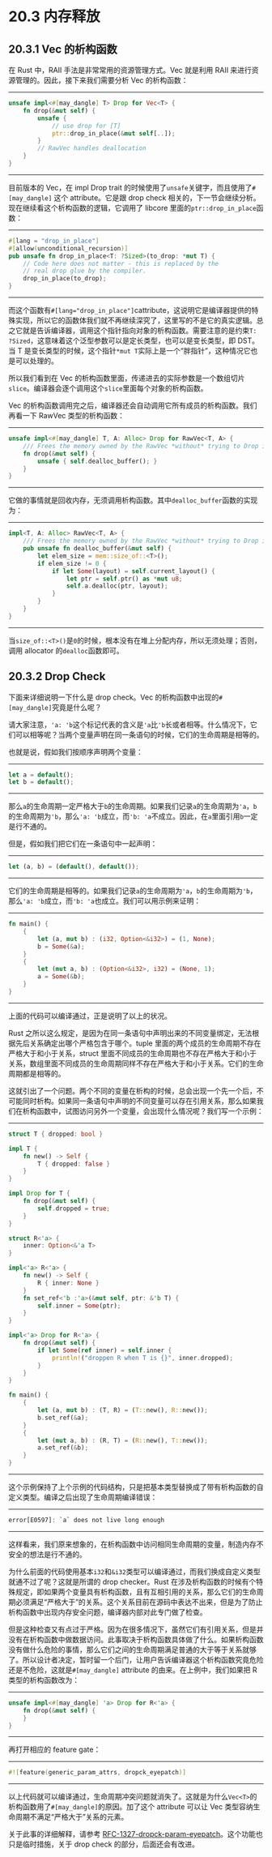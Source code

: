# 20.3 内存释放

## 20.3.1 Vec 的析构函数

在 Rust 中，RAII 手法是非常常用的资源管理方式。Vec 就是利用 RAII 来进行资源管理的。因此，接下来我们需要分析 Vec 的析构函数：

---

```rust
unsafe impl<#[may_dangle] T> Drop for Vec<T> {
    fn drop(&mut self) {
        unsafe {
            // use drop for [T]
            ptr::drop_in_place(&mut self[..]);
        }
        // RawVec handles deallocation
    }
}
```

---

目前版本的 Vec，在 impl Drop trait 的时候使用了`unsafe`关键字，而且使用了`#[may_dangle]` 这个 attribute。它是跟 drop check 相关的，下一节会继续分析。现在继续看这个析构函数的逻辑，它调用了 libcore 里面的`ptr::drop_in_place`函数：

---

```rust
#[lang = "drop_in_place"]
#[allow(unconditional_recursion)]
pub unsafe fn drop_in_place<T: ?Sized>(to_drop: *mut T) {
    // Code here does not matter - this is replaced by the
    // real drop glue by the compiler.
    drop_in_place(to_drop);
}
```

---

而这个函数有`#[lang="drop_in_place"]`cattribute，这说明它是编译器提供的特殊实现，所以它的函数体我们就不再继续深究了，这里写的不是它的真实逻辑。总之它就是告诉编译器，调用这个指针指向对象的析构函数。需要注意的是约束`T: ?Sized`，这意味着这个泛型参数可以是定长类型，也可以是变长类型，即 DST。当 T 是变长类型的时候，这个指针`*mut T`实际上是一个“胖指针”，这种情况它也是可以处理的。

所以我们看到在 Vec 的析构函数里面，传递进去的实际参数是一个数组切片`slice`。编译器会逐个调用这个`slice`里面每个对象的析构函数。

Vec 的析构函数调用完之后，编译器还会自动调用它所有成员的析构函数。我们再看一下 RawVec 类型的析构函数：

---

```rust
unsafe impl<#[may_dangle] T, A: Alloc> Drop for RawVec<T, A> {
    /// Frees the memory owned by the RawVec *without* trying to Drop its contents.
    fn drop(&mut self) {
        unsafe { self.dealloc_buffer(); }
    }
}
```

---

它做的事情就是回收内存，无须调用析构函数。其中`dealloc_buffer`函数的实现为：

---

```rust
impl<T, A: Alloc> RawVec<T, A> {
    /// Frees the memory owned by the RawVec *without* trying to Drop its contents.
    pub unsafe fn dealloc_buffer(&mut self) {
        let elem_size = mem::size_of::<T>();
        if elem_size != 0 {
            if let Some(layout) = self.current_layout() {
                let ptr = self.ptr() as *mut u8;
                self.a.dealloc(ptr, layout);
            }
        }
    }
}
```

---

当`size_of::<T>()`是`0`的时候，根本没有在堆上分配内存，所以无须处理；否则，调用 allocator 的`dealloc`函数即可。

## 20.3.2 Drop Check

下面来详细说明一下什么是 drop check。Vec 的析构函数中出现的`#[may_dangle]`究竟是什么呢？

请大家注意，`'a: 'b`这个标记代表的含义是`'a`比`'b`长或者相等。什么情况下，它们可以相等呢？当两个变量声明在同一条语句的时候，它们的生命周期是相等的。

也就是说，假如我们按顺序声明两个变量：

---

```rust
let a = default();
let b = default();
```

---

那么`a`的生命周期一定严格大于`b`的生命周期。如果我们记录`a`的生命周期为`'a`，`b`的生命周期为`'b`，那么`'a: 'b`成立，而`'b: 'a`不成立。因此，在`a`里面引用`b`一定是行不通的。

但是，假如我们把它们在一条语句中一起声明：

---

```rust
let (a, b) = (default(), default());
```

---

它们的生命周期是相等的。如果我们记录`a`的生命周期为`'a`，`b`的生命周期为`'b`，那么`'a: 'b`成立，而`'b: 'a`也成立。我们可以用示例来证明：

---

```rust
fn main() {
    {
        let (a, mut b) : (i32, Option<&i32>) = (1, None);
        b = Some(&a);
    }
    {
        let (mut a, b) : (Option<&i32>, i32) = (None, 1);
        a = Some(&b);
    }
}
```

---

上面的代码可以编译通过，正是说明了以上的状况。

Rust 之所以这么规定，是因为在同一条语句中声明出来的不同变量绑定，无法根据先后关系确定出哪个严格包含于哪个。tuple 里面的两个成员的生命周期不存在严格大于和小于关系，struct 里面不同成员的生命周期也不存在严格大于和小于关系，数组里面不同成员的生命周期同样不存在严格大于和小于关系。它们的生命周期都是相等的。

这就引出了一个问题。两个不同的变量在析构的时候，总会出现一个先一个后，不可能同时析构。如果同一条语句中声明的不同变量可以存在引用关系，那么如果我们在析构函数中，试图访问另外一个变量，会出现什么情况呢？我们写一个示例：

---

```rust
struct T { dropped: bool }

impl T {
    fn new() -> Self {
        T { dropped: false }
    }
}

impl Drop for T {
    fn drop(&mut self) {
        self.dropped = true;
    }
}

struct R<'a> {
    inner: Option<&'a T>
}

impl<'a> R<'a> {
    fn new() -> Self {
        R { inner: None }
    }
    fn set_ref<'b :'a>(&mut self, ptr: &'b T) {
        self.inner = Some(ptr);
    }
}

impl<'a> Drop for R<'a> {
    fn drop(&mut self) {
        if let Some(ref inner) = self.inner {
            println!("droppen R when T is {}", inner.dropped);
        }
    }
}

fn main() {
    {
        let (a, mut b) : (T, R) = (T::new(), R::new());
        b.set_ref(&a);
    }
    {
        let (mut a, b) : (R, T) = (R::new(), T::new());
        a.set_ref(&b);
    }
}
```

---

这个示例保持了上个示例的代码结构，只是把基本类型替换成了带有析构函数的自定义类型。编译之后出现了生命周期编译错误：

---

```rust
error[E0597]: `a` does not live long enough
```

---

这样看来，我们原来想象的，在析构函数中访问相同生命周期的变量，制造内存不安全的想法是行不通的。

为什么前面的代码使用基本`i32`和`&i32`类型可以编译通过，而我们换成自定义类型就通不过了呢？这就是所谓的 drop checker。Rust 在涉及析构函数的时候有个特殊规定，即如果两个变量具有析构函数，且有互相引用的关系，那么它们的生命周期必须满足“严格大于”的关系。这个关系目前在源码中表达不出来，但是为了防止析构函数中出现内存安全问题，编译器内部对此专门做了检查。

但是这种检查又有点过于严格。因为在很多情况下，虽然它们有引用关系，但是并没有在析构函数中做数据访问。此事取决于析构函数具体做了什么。如果析构函数没有做什么危险的事情，那么它们之间的生命周期满足普通的大于等于关系就够了。所以设计者决定，暂时留一个后门，让用户告诉编译器这个析构函数究竟危险还是不危险，这就是`#[may_dangle]` attribute 的由来。在上例中，我们如果把 R 类型的析构函数改为：

---

```rust
unsafe impl<#[may_dangle] 'a> Drop for R<'a> {
    fn drop(&mut self) {
    }
}
```

---

再打开相应的 feature gate：

---

```rust
#![feature(generic_param_attrs, dropck_eyepatch)]
```

---

以上代码就可以编译通过，生命周期冲突问题就消失了。这就是为什么`Vec<T>`的析构函数用了`#[may_dangle]`的原因。加了这个 attribute 可以让 Vec 类型容纳生命周期不满足“严格大于”关系的元素。

关于此事的详细解释，请参考 [RFC-1327-dropck-param-eyepatch](https://rust-lang.github.io/rfcs/1327-dropck-param-eyepatch.html)。这个功能也只是临时措施，关于 drop check 的部分，后面还会有改进。
